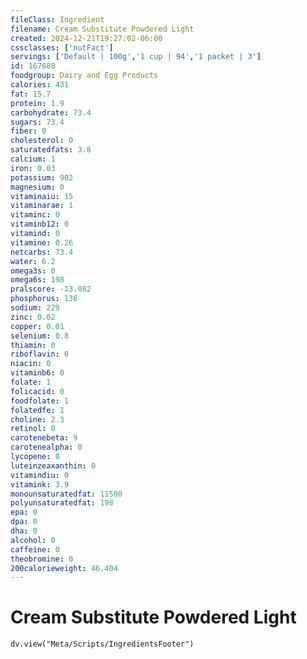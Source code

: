 ```yaml
---
fileClass: Ingredient
filename: Cream Substitute Powdered Light
created: 2024-12-21T19:27:02-06:00
cssclasses: ['nutFact']
servings: ['Default | 100g','1 cup | 94','1 packet | 3']
id: 167688
foodgroup: Dairy and Egg Products
calories: 431
fat: 15.7
protein: 1.9
carbohydrate: 73.4
sugars: 73.4
fiber: 0
cholesterol: 0
saturatedfats: 3.8
calcium: 1
iron: 0.03
potassium: 902
magnesium: 0
vitaminaiu: 15
vitaminarae: 1
vitaminc: 0
vitaminb12: 0
vitamind: 0
vitamine: 0.26
netcarbs: 73.4
water: 6.2
omega3s: 0
omega6s: 198
pralscore: -13.082
phosphorus: 136
sodium: 229
zinc: 0.02
copper: 0.01
selenium: 0.8
thiamin: 0
riboflavin: 0
niacin: 0
vitaminb6: 0
folate: 1
folicacid: 0
foodfolate: 1
folatedfe: 1
choline: 2.3
retinol: 0
carotenebeta: 9
carotenealpha: 0
lycopene: 0
luteinzeaxanthin: 0
vitamindiu: 0
vitamink: 3.9
monounsaturatedfat: 11500
polyunsaturatedfat: 198
epa: 0
dpa: 0
dha: 0
alcohol: 0
caffeine: 0
theobromine: 0
200calorieweight: 46.404
---
```


# Cream Substitute Powdered Light

```dataviewjs
dv.view("Meta/Scripts/IngredientsFooter")
```